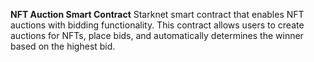 **NFT Auction Smart Contract**
Starknet smart contract that enables NFT auctions with bidding functionality. This contract allows users to create auctions for NFTs, place bids, and automatically determines the winner based on the highest bid.


